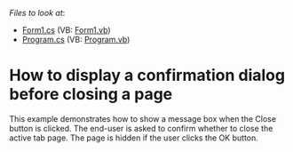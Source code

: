 <!-- default file list -->
*Files to look at*:

* [Form1.cs](./CS/ConfirmTabClose/Form1.cs) (VB: [Form1.vb](./VB/ConfirmTabClose/Form1.vb))
* [Program.cs](./CS/ConfirmTabClose/Program.cs) (VB: [Program.vb](./VB/ConfirmTabClose/Program.vb))
<!-- default file list end -->
# How to display a confirmation dialog before closing a page


<p>This example demonstrates how to show a message box when the Close button is clicked. The end-user is asked to confirm whether to close the active tab page. The page is hidden if the user clicks the OK button.</p>

<br/>


